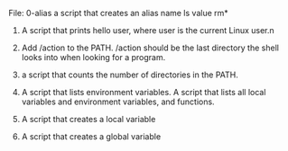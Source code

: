  File: 0-alias a script that creates an alias name ls value rm*
1. A script that prints hello user, where user is the current Linux user.n
2. Add /action to the PATH. /action should be the last directory the shell looks into when looking for a program.


3. a script that counts the number of directories in the PATH. 
4. A script that lists environment variables.
A script that lists all local variables and environment variables, and functions.
6. A script that creates a local variable
7. A script that creates a global variable
